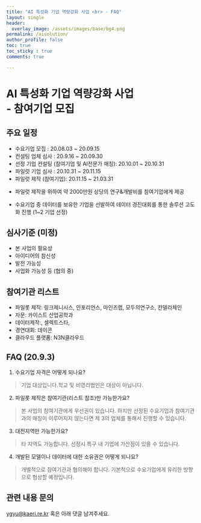 ```yaml
---
title: "AI 특성화 기업 역량강화 사업 <br> - FAQ"
layout: single
header:
  overlay_image: /assets/images/base/bg4.png
permalink: /aisolution/
author_profile: false
toc: true
toc_sticky : true
comments: true

---
```


# AI 특성화 기업 역량강화 사업 <br>- 참여기업 모집

## 주요 일정
- 수요기업 모집 : 20.08.03 ~ 20.09.15
- 컨설팅 업체 심사 : 20.9.16 ~ 20.09.30
- 선정 기업 컨설팅 (참여기업 및 AI전문가 매칭): 20.10.01 ~ 20.10.31 
- 파일럿 기업 심사 : 20.10.31 ~ 20.11.15
- 파일럿 제작 (참여기업): 20.11.15 ~ 21.03.31  
* 파일럿 제작을 위하여 약 2000만원 상당의 연구&개발비를 참여기업에게 제공
- 수요기업 중 데이터를 보유한 기업을 선발하여 데이터 경진대회를 통한 솔루션 고도화 진행 (1~2 기업 선정)

## 심사기준 (미정)
- 본 사업의 필요성
- 아이디어의 참신성
- 발전 가능성
- 사업화 가능성 등 (협의 중)

## 참여기관 리스트
- 파일롯 제작: 링크제니시스, 인포리언스, 마인즈랩, 모두의연구소, 칸델라체인
- 자문: 카이스트 산업공학과
- 데이터제작:, 셀렉트스타,
- 경연대회: 데이콘
- 클라우드 플랫폼: N3N클라우드

## FAQ (20.9.3)

1. 수요기업 자격은 어떻게 되나요?
> 기업 대상입니다.학교 및 비영리법인은 대상이 아닙니다.

2. 파일롯 제작은 참여기관(리스트 참조)만 가능한가요?
> 본 사업의 참여기관에게 우선권이 있습니다. 하지만 선정된 수요기업과 참여기관과의 매칭이 이루어지지 않는다면 제 3의 업체를 통해서 진행할 수 있습니다. 

3. 대전지역만 가능한가요?
> 타 지역도 가능합니다. 선정시 특구 내 기업에 가산점이 있을 수 있습니다. 

4. 개발된 모델이나 데이터에 대한 소유권은 어떻게 되나요?
> 개별적으로 참여기관과 협의해야 합니다. 기본적으로 수요기업에게 유리한 방향으로 협상할 예정입니다. 

## 관련 내용 문의
ygyu@kaeri.re.kr 혹은 아래 댓글 남겨주세요.
